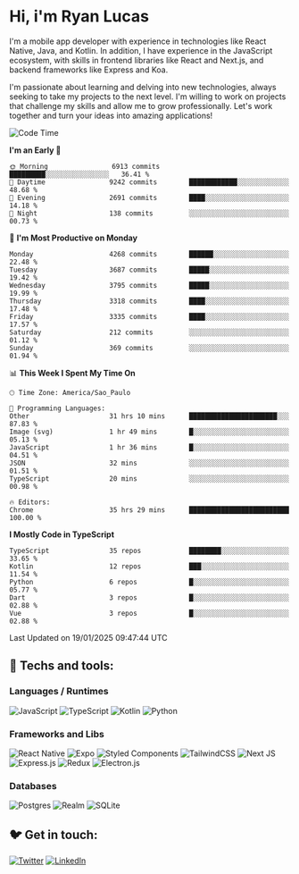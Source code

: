 # Hi, i'm Ryan Lucas

I'm a mobile app developer with experience in technologies like React Native, Java, and Kotlin.
In addition, I have experience in the JavaScript ecosystem, with skills in frontend libraries like React and Next.js, and backend frameworks like Express and Koa.

I'm passionate about learning and delving into new technologies, always seeking to take my projects to the next level. I'm willing to work on projects that challenge my skills and allow me to grow professionally. Let's work together and turn your ideas into amazing applications!


<!--START_SECTION:waka-->
![Code Time](http://img.shields.io/badge/Code%20Time-1%2C057%20hrs%202%20mins-blue)

**I'm an Early 🐤** 

```text
🌞 Morning                6913 commits        █████████░░░░░░░░░░░░░░░░   36.41 % 
🌆 Daytime                9242 commits        ████████████░░░░░░░░░░░░░   48.68 % 
🌃 Evening                2691 commits        ████░░░░░░░░░░░░░░░░░░░░░   14.18 % 
🌙 Night                  138 commits         ░░░░░░░░░░░░░░░░░░░░░░░░░   00.73 % 
```
📅 **I'm Most Productive on Monday** 

```text
Monday                   4268 commits        ██████░░░░░░░░░░░░░░░░░░░   22.48 % 
Tuesday                  3687 commits        █████░░░░░░░░░░░░░░░░░░░░   19.42 % 
Wednesday                3795 commits        █████░░░░░░░░░░░░░░░░░░░░   19.99 % 
Thursday                 3318 commits        ████░░░░░░░░░░░░░░░░░░░░░   17.48 % 
Friday                   3335 commits        ████░░░░░░░░░░░░░░░░░░░░░   17.57 % 
Saturday                 212 commits         ░░░░░░░░░░░░░░░░░░░░░░░░░   01.12 % 
Sunday                   369 commits         ░░░░░░░░░░░░░░░░░░░░░░░░░   01.94 % 
```


📊 **This Week I Spent My Time On** 

```text
🕑︎ Time Zone: America/Sao_Paulo

💬 Programming Languages: 
Other                    31 hrs 10 mins      ██████████████████████░░░   87.83 % 
Image (svg)              1 hr 49 mins        █░░░░░░░░░░░░░░░░░░░░░░░░   05.13 % 
JavaScript               1 hr 36 mins        █░░░░░░░░░░░░░░░░░░░░░░░░   04.51 % 
JSON                     32 mins             ░░░░░░░░░░░░░░░░░░░░░░░░░   01.51 % 
TypeScript               20 mins             ░░░░░░░░░░░░░░░░░░░░░░░░░   00.98 % 

🔥 Editors: 
Chrome                   35 hrs 29 mins      █████████████████████████   100.00 % 
```

**I Mostly Code in TypeScript** 

```text
TypeScript               35 repos            ████████░░░░░░░░░░░░░░░░░   33.65 % 
Kotlin                   12 repos            ███░░░░░░░░░░░░░░░░░░░░░░   11.54 % 
Python                   6 repos             █░░░░░░░░░░░░░░░░░░░░░░░░   05.77 % 
Dart                     3 repos             █░░░░░░░░░░░░░░░░░░░░░░░░   02.88 % 
Vue                      3 repos             █░░░░░░░░░░░░░░░░░░░░░░░░   02.88 % 
```




 Last Updated on 19/01/2025 09:47:44 UTC
<!--END_SECTION:waka-->

## 🔧 Techs and tools: 

### Languages / Runtimes
![JavaScript](https://img.shields.io/badge/javascript-%23323330.svg?style=for-the-badge&logo=javascript&logoColor=%23F7DF1E)
![TypeScript](https://img.shields.io/badge/typescript-%23007ACC.svg?style=for-the-badge&logo=typescript&logoColor=white)
![Kotlin](https://img.shields.io/badge/kotlin-%230095D5.svg?style=for-the-badge&logo=kotlin&logoColor=white) ![Python](https://img.shields.io/badge/python-3670A0?style=for-the-badge&logo=python&logoColor=ffdd54)

### Frameworks and Libs
![React Native](https://img.shields.io/badge/react_native-%2320232a.svg?style=for-the-badge&logo=react&logoColor=%2361DAFB)
![Expo](https://img.shields.io/badge/expo-1C1E24?style=for-the-badge&logo=expo&logoColor=#D04A37)
![Styled Components](https://img.shields.io/badge/styled--components-DB7093?style=for-the-badge&logo=styled-components&logoColor=white)
![TailwindCSS](https://img.shields.io/badge/tailwindcss-%2338B2AC.svg?style=for-the-badge&logo=tailwind-css&logoColor=white)
![Next JS](https://img.shields.io/badge/Next-black?style=for-the-badge&logo=next.js&logoColor=white)
![Express.js](https://img.shields.io/badge/express.js-%23404d59.svg?style=for-the-badge&logo=express&logoColor=%2361DAFB)
![Redux](https://img.shields.io/badge/redux-%23593d88.svg?style=for-the-badge&logo=redux&logoColor=white)
![Electron.js](https://img.shields.io/badge/Electron-191970?style=for-the-badge&logo=Electron&logoColor=white)

### Databases
![Postgres](https://img.shields.io/badge/postgres-%23316192.svg?style=for-the-badge&logo=postgresql&logoColor=white)
![Realm](https://img.shields.io/badge/Realm-39477F?style=for-the-badge&logo=realm&logoColor=white)
![SQLite](https://img.shields.io/badge/sqlite-%2307405e.svg?style=for-the-badge&logo=sqlite&logoColor=white)

## 🐦 Get in touch:

[![Twitter](https://img.shields.io/badge/Twitter-%231DA1F2.svg?style=for-the-badge&logo=Twitter&logoColor=white)](https://twitter.com/ryangst_)
[![LinkedIn](https://img.shields.io/badge/linkedin-%230077B5.svg?style=for-the-badge&logo=linkedin&logoColor=white)](https://www.linkedin.com/in/ryan-lucas-machado/)

